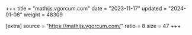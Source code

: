 +++
title = "mathijs.vgorcum.com"
date = "2023-11-17"
updated = "2024-01-08"
weight = 48309

[extra]
source = "https://mathijs.vgorcum.com/"
ratio = 8
size = 47
+++
